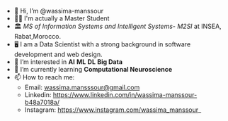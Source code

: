 
- 👋 Hi, I’m @wassima-manssour
- 👩‍🎓 I'm actually a Master Student 
- 🏛️ _MS of Information Systems and Intelligent Systems- M2SI_ at INSEA, Rabat,Morocco.
- 🖥️ I am a Data Scientist with a strong background in software development and web design.
- 👀 I’m interested in **AI** **ML** **DL** **Big Data**
- 🌱 I’m currently learning **Computational Neuroscience**
- 📫 How to reach me:
    - Email: wassima.mansssour@gmail.com
    - Linkedin: https://www.linkedin.com/in/wassima-manssour-b48a7018a/
    - Instagram:  https://www.instagram.com/wassima_manssour_

<!---

wassima-manssour/wassima-manssour is a ✨ special ✨ repository because its `README.md` (this file) appears on your GitHub profile.
You can click the Preview link to take a look at your changes.
--->
